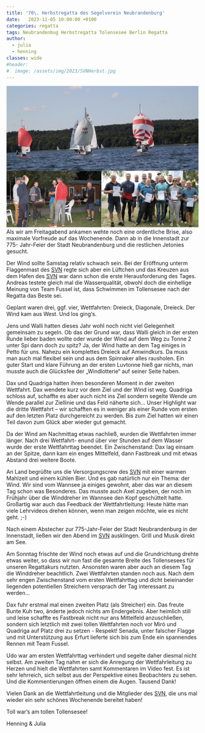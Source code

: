 ```yaml
---
title: '70\. Herbstregatta des Segelverein Neubrandenburg'
date:   2023-11-05 10:00:00 +0100
categories: regatta
tags: Neubrandenbug Herbstregatta Tolensesee Berlin Regatta
author: 
  - julia
  - henning
classes: wide
#header:
#  image: /assets/img/2023/SVNHerbst.jpg
---
```

![Desktop View](/assets/img/2023/SVNHerbst.jpg)
Als wir am Freitagabend ankamen wehte noch eine  ordentliche Brise, also maximale Vorfreude auf das  Wochenende. Dann ab in die Innenstadt zur 775- Jahr-Feier der Stadt Neubrandenburg und die restlichen Jetonies gesucht.

Der Wind sollte Samstag relativ schwach sein. Bei  der Eröffnung unterm Flaggenmast des [SVN][SVN] regte  sich aber ein Lüftchen und das Kreuzen aus dem  Hafen des [SVN][SVN] war dann schon die erste Herausforderung des Tages. Andreas testete gleich mal die Wasserqualität, obwohl doch die einhellige  Meinung von Team Fussel ist, dass Schwimmen im Tollensesee nach der Regatta das Beste sei.  

Geplant waren drei, ggf. vier, Wettfahrten: Dreieck, Diagonale, Dreieck. Der Wind kam aus West. Und los ging‘s. 

Jens und Walli hatten dieses Jahr wohl noch nicht viel Gelegenheit gemeinsam zu segeln. Ob das der Grund war, dass Walli gleich in der ersten Runde lieber baden wollte oder wurde der Wind auf dem Weg zu Tonne 2 unter Spi dann doch zu spitz? Ja, der Wind hatte an dem Tag einiges in Petto für uns. Nahezu ein komplettes Dreieck auf Amwindkurs. Da  muss man auch mal flexibel sein und aus dem Spinnaker alles rausholen. Ein guter Start und klare  Führung an der ersten Luvtonne hieß gar nichts, man musste auch die Glücksfee der „Windlotterie“  auf seiner Seite haben.  

Dax und Quadriga hatten ihren besonderen Moment in der zweiten Wettfahrt. Dax wendete kurz vor dem Ziel und der Wind ist weg. Quadriga schloss auf, schaffte es aber auch nicht ins Ziel sondern segelte  Wende um Wende parallel zur Ziellinie und das Feld  näherte sich... Unser Highlight war die dritte Wettfahrt – wir schafften es in weniger als einer Runde vom ersten auf den letzten Platz durchgereicht zu  werden. Bis zum Ziel hatten wir einen Teil davon  zum Glück aber wieder gut gemacht.  

Da der Wind am Nachmittag etwas nachließ, wurden  die Wettfahrten immer länger. Nach drei Wettfahrt- enund über vier Stunden auf dem Wasser wurde der  erste Wettfahrttag beendet. Ein Zwischenstand: Dax lag einsam an der Spitze, dann kam ein enges Mittelfeld, dann Fastbreak und mit etwas Abstand drei weitere Boote.  

An Land begrüßte uns die Versorgungscrew des [SVN][SVN] mit einer warmen Mahlzeit und einem kühlen Bier. Und es gab natürlich nur ein Thema: der Wind. Wir  sind vom Wannsee ja einiges gewohnt, aber das war  an diesem Tag schon was Besonderes. Das musste  auch Axel zugeben, der noch im Frühjahr über die  Winddreher im Wannsee den Kopf geschüttelt hatte.  Großartig war auch das Feedback der Wettfahrtleitung: Heute hätte man viele Lehrvideos drehen  können, wenn man zeigen möchte, wie es nicht  geht. ;-)  

Nach einem Abstecher zur 775-Jahr-Feier der Stadt  Neubrandenburg in der Innenstadt, ließen wir den Abend im [SVN][SVN] ausklingen. Grill und Musik direkt am See.  

Am Sonntag frischte der Wind noch etwas auf und die Grundrichtung drehte etwas weiter, so dass wir  nun fast die gesamte Breite des Tollensesees für  unseren Regattakurs nutzten. Ansonsten waren aber auch an diesem Tag die Winddreher beachtlich.  Zwei Wettfahrten standen noch aus. Nach dem sehr  engen Zwischenstand vom ersten Wettfahrttag und  dicht beieinander liegenden potentiellen Streichern  versprach der Tag interessant zu werden...  

Dax fuhr erstmal mal einen zweiten Platz (als  Streicher) ein. Das freute Bunte Kuh two, änderte jedoch nichts am Endergebnis. Aber heimlich still und leise schaffte es Fastbreak nicht nur ans Mittelfeld anzuschließen, sondern sich letztlich mit zwei tollen Wettfahrten noch vor Miró und Quadriga auf Platz drei zu setzen - Respekt! Senada, unter falscher Flagge und mit Unterstützung aus Erfurt lieferte sich bis zum Ende ein spannendes Rennen  mit Team Fussel.  

Udo war am ersten Wettfahrttag verhindert und segelte daher diesmal nicht selbst. Am zweiten Tag nahm er sich die Anregung der Wettfahrleitung zu Herzen und hielt die Wettfahrten samt Kommentaren im Video fest. Es ist sehr lehrreich, sich selbst aus der Perspektive eines Beobachters  zu sehen. Und die Kommentierungen öffnen einem  die Augen. Tausend Dank!  

Vielen Dank an die Wettfahrtleitung und die Mitglieder des [SVN][SVN], die uns mal wieder ein sehr schönes Wochenende bereitet haben!  

Toll war’s am tollen Tollensesee!  

Henning & Julia  

[SVN]: https://www.svnb.de "Segelverein Neubrandenburg e.V."

